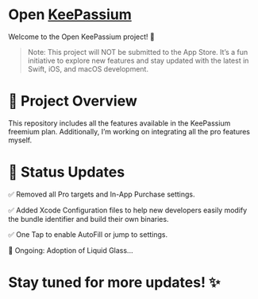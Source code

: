 # Open [KeePassium](https://keepassium.com)

Welcome to the Open KeePassium project! 🚀

> Note: This project will NOT be submitted to the App Store. It’s a fun initiative to explore new features and stay updated with the latest in Swift, iOS, and macOS development.

# 🎯 Project Overview

This repository includes all the features available in the KeePassium freemium plan. Additionally, I’m working on integrating all the pro features myself.

# 🚧 Status Updates

✅ Removed all Pro targets and In-App Purchase settings.

✅ Added Xcode Configuration files to help new developers easily modify the bundle identifier and build their own binaries.

✅ One Tap to enable AutoFill or jump to settings.

🔄 Ongoing: Adoption of Liquid Glass...

# Stay tuned for more updates! ✨

